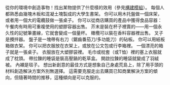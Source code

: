 從你的環境中創造事物！找出某物提供了什麼樣的效用（參見[構建模組]()）。
每個人都熟悉由幾塊木板和混凝土塊製成的大學生書架。
你可以用木托盤做一個床架，或者用一個大的電纜鼓做一張桌子。
你可以從商店購買的產品中獲得食品容器：午餐肉有時用可重複使用的塑膠容器出售。
芥末是裝在杯子裡賣的——用一個永久性的記號筆畫線，它就會變成一個量杯。
橄欖可以裝在香料容器裡出售。
叉子是攪拌器。
盤子是一塊帶有右刀（鋸齒番茄刀/多功能刀）的砧板。
你可以用紙板箱做衣架。
你可以把衣服放在衣架上，或放在公文包或行李箱裡。
一個漂亮的箱子就是一張桌子。
衣服放在大塑膠袋裡。
毛巾或枕套（或T恤）裡的塞上衣服就成了枕頭。
帶拉鍊的睡袋是裝高壓鍋的乾草盒。
開啟拉鍊的睡袋就變成了羽絨被。
內襯是毯子。
想出新創意的最佳方式是想象自己身處荒島上，除了用手頭的材料創造解決方案外別無選擇。
這需要克服走出去購買已知商業解決方案的傾向，但隨著時間的推移，這種傾向是可以克服的。
